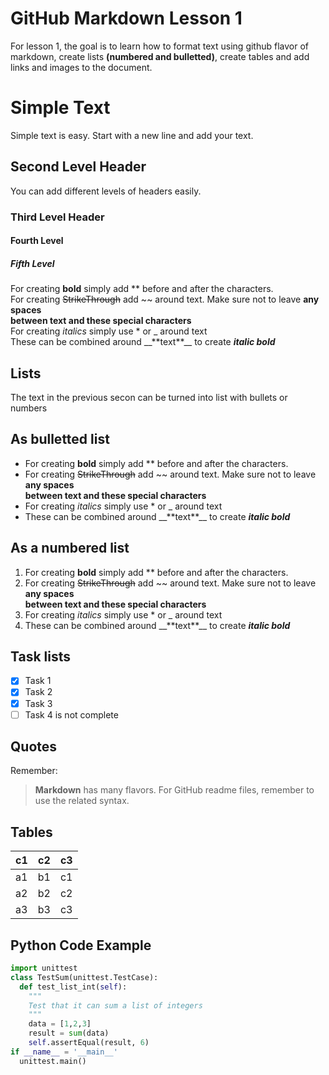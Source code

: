 # GitHub Markdown Lesson 1
For lesson 1, the goal is to learn how to format text using github flavor of markdown,
create lists **(numbered and bulletted)**, create tables and add links and images to the
document.
# Simple Text
Simple text is easy. Start with a new line and add your text.
## Second Level Header
You can add different levels of headers easily.
### Third Level Header
#### Fourth Level
##### Fifth Level
For creating **bold** simply add ** before and after the characters.<br/>
For creating ~~StrikeThrough~~ add ~~ around text. Make sure not to leave **any spaces<br/> between text and these special characters**<br/>
For creating *italics* simply use * or _ around text<br/>
These can be combined around \_\_\*\*text\*\*\_\_ to create _**italic bold**_<br/>
## Lists
The text in the previous secon can be turned into list with bullets or numbers
## As bulletted list
- For creating **bold** simply add ** before and after the characters.
- For creating ~~StrikeThrough~~ add ~~ around text. Make sure not to leave **any spaces<br/> between text and these special characters**
- For creating *italics* simply use * or _ around text
- These can be combined around \_\_\*\*text\*\*\_\_ to create _**italic bold**_
## As a numbered list
1. For creating **bold** simply add ** before and after the characters.
2. For creating ~~StrikeThrough~~ add ~~ around text. Make sure not to leave **any spaces<br/> between text and these special characters**
3. For creating *italics* simply use * or _ around text
4. These can be combined around \_\_\*\*text\*\*\_\_ to create _**italic bold**_
## Task lists
- [X] Task 1
- [X] Task 2
- [X] Task 3
- [ ] Task 4 is not complete
## Quotes
Remember:<br/>
> **Markdown** has many flavors. For GitHub readme files, remember to use the related
syntax.
## Tables
c1 | c2 | c3
-- | -- | --
a1 | b1 | c1
a2 | b2 | c2
a3 | b3 | c3
## Python Code Example
```Python
import unittest
class TestSum(unittest.TestCase):
  def test_list_int(self):
    """
    Test that it can sum a list of integers
    """
    data = [1,2,3]
    result = sum(data)
    self.assertEqual(result, 6)
if __name__ = '__main__'
  unittest.main()
```
